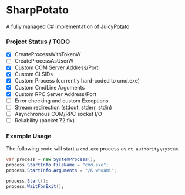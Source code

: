 # SharpPotato
A fully managed C# implementation of [JuicyPotato](https://ohpe.it/juicy-potato/)

### Project Status / TODO
- [x] CreateProcessWithTokenW
- [ ] CreateProcessAsUserW
- [x] Custom COM Server Address/Port
- [x] Custom CLSIDs
- [x] Custom Process (currently hard-coded to cmd.exe)
- [x] Custom CmdLine Arguments
- [x] Custom RPC Server Address/Port
- [ ] Error checking and custom Exceptions
- [ ] Stream redirection (stdout, stderr, stdin)
- [ ] Asynchronous COM/RPC socket I/O
- [ ] Reliability (packet 72 fix)

### Example Usage
The following code will start a `cmd.exe` process as `nt authority\system`.
```csharp
var process = new SystemProcess();
process.StartInfo.FileName = "cmd.exe";
process.StartInfo.Arguments = "/K whoami";

process.Start();
process.WaitForExit();
```
